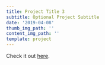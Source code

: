 ```yaml
---
title: Project Title 3
subtitle: Optional Project Subtitle
date: '2019-04-08'
thumb_img_path: ''
content_img_path: ''
template: project
---
```

Check it out [here](https://mrobinson-weather.netlify.com/).